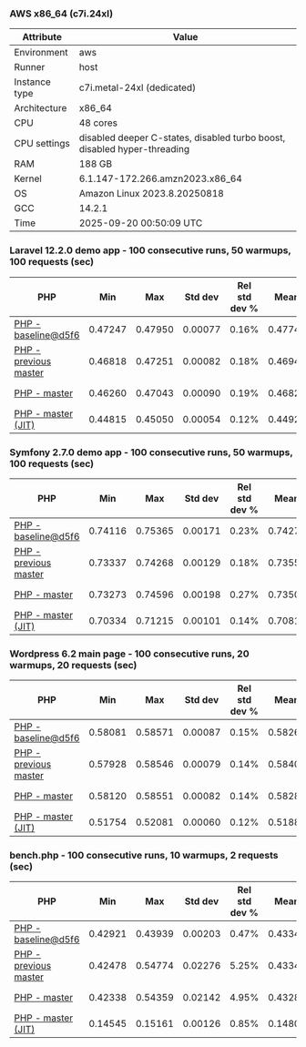### AWS x86_64 (c7i.24xl)

|  Attribute    |     Value      |
|---------------|----------------|
| Environment   |aws|
| Runner        |host|
| Instance type |c7i.metal-24xl (dedicated)|
| Architecture  |x86_64
| CPU           |48 cores|
| CPU settings  |disabled deeper C-states, disabled turbo boost, disabled hyper-threading|
| RAM           |188 GB|
| Kernel        |6.1.147-172.266.amzn2023.x86_64|
| OS            |Amazon Linux 2023.8.20250818|
| GCC           |14.2.1|
| Time          |2025-09-20 00:50:09 UTC|

### Laravel 12.2.0 demo app - 100 consecutive runs, 50 warmups, 100 requests (sec)

|     PHP     |     Min     |     Max     |    Std dev   | Rel std dev % |  Mean  | Mean diff % |   Median   | Median diff % |   Skew  | P-value |  Instr count  |     Memory    |
|-------------|-------------|-------------|--------------|---------------|--------|-------------|------------|---------------|---------|---------|---------------|---------------|
|[PHP - baseline@d5f6](https://github.com/php/php-src/commit/d5f6e56610)|0.47247|0.47950|0.00077|0.16%|0.47742|0.00%|0.47734|0.00%|-2.218|0.999|180947590|43.67 MB|
|[PHP - previous master](https://github.com/php/php-src/commit/c89359164b)|0.46818|0.47251|0.00082|0.18%|0.46942|-1.68%|0.46930|-1.68%|1.624|0.000|176272136|44.30 MB|
|[PHP - master](https://github.com/php/php-src/commit/2b637dfc4e)|0.46260|0.47043|0.00090|0.19%|0.46825|-1.92%|0.46828|-1.90%|-2.150|0.000|176342324|44.30 MB|
|[PHP - master (JIT)](https://github.com/php/php-src/commit/2b637dfc4e)|0.44815|0.45050|0.00054|0.12%|0.44923|-5.90%|0.44927|-5.88%|0.347|0.000|147807169|53.50 MB|

### Symfony 2.7.0 demo app - 100 consecutive runs, 50 warmups, 100 requests (sec)

|     PHP     |     Min     |     Max     |    Std dev   | Rel std dev % |  Mean  | Mean diff % |   Median   | Median diff % |   Skew  | P-value |  Instr count  |     Memory    |
|-------------|-------------|-------------|--------------|---------------|--------|-------------|------------|---------------|---------|---------|---------------|---------------|
|[PHP - baseline@d5f6](https://github.com/php/php-src/commit/d5f6e56610)|0.74116|0.75365|0.00171|0.23%|0.74276|0.00%|0.74249|0.00%|5.017|0.999|291622846|40.27 MB|
|[PHP - previous master](https://github.com/php/php-src/commit/c89359164b)|0.73337|0.74268|0.00129|0.18%|0.73553|-0.97%|0.73535|-0.96%|2.294|0.000|287304430|40.75 MB|
|[PHP - master](https://github.com/php/php-src/commit/2b637dfc4e)|0.73273|0.74596|0.00198|0.27%|0.73509|-1.03%|0.73464|-1.06%|2.876|0.000|287304348|40.74 MB|
|[PHP - master (JIT)](https://github.com/php/php-src/commit/2b637dfc4e)|0.70334|0.71215|0.00101|0.14%|0.70812|-4.66%|0.70809|-4.63%|-0.539|0.000|267644950|47.63 MB|

### Wordpress 6.2 main page - 100 consecutive runs, 20 warmups, 20 requests (sec)

|     PHP     |     Min     |     Max     |    Std dev   | Rel std dev % |  Mean  | Mean diff % |   Median   | Median diff % |   Skew  | P-value |  Instr count  |     Memory    |
|-------------|-------------|-------------|--------------|---------------|--------|-------------|------------|---------------|---------|---------|---------------|---------------|
|[PHP - baseline@d5f6](https://github.com/php/php-src/commit/d5f6e56610)|0.58081|0.58571|0.00087|0.15%|0.58264|0.00%|0.58236|0.00%|0.855|0.999|1123343931|43.79 MB|
|[PHP - previous master](https://github.com/php/php-src/commit/c89359164b)|0.57928|0.58546|0.00079|0.14%|0.58403|0.24%|0.58394|0.27%|-1.976|0.000|1119772160|44.25 MB|
|[PHP - master](https://github.com/php/php-src/commit/2b637dfc4e)|0.58120|0.58551|0.00082|0.14%|0.58287|0.04%|0.58281|0.08%|1.067|0.015|1119781625|44.25 MB|
|[PHP - master (JIT)](https://github.com/php/php-src/commit/2b637dfc4e)|0.51754|0.52081|0.00060|0.12%|0.51880|-10.96%|0.51876|-10.92%|0.318|0.000|865942081|61.61 MB|

### bench.php - 100 consecutive runs, 10 warmups, 2 requests (sec)

|     PHP     |     Min     |     Max     |    Std dev   | Rel std dev % |  Mean  | Mean diff % |   Median   | Median diff % |   Skew  | P-value |  Instr count  |     Memory    |
|-------------|-------------|-------------|--------------|---------------|--------|-------------|------------|---------------|---------|---------|---------------|---------------|
|[PHP - baseline@d5f6](https://github.com/php/php-src/commit/d5f6e56610)|0.42921|0.43939|0.00203|0.47%|0.43343|0.00%|0.43341|0.00%|0.144|0.999|2020638170|26.61 MB|
|[PHP - previous master](https://github.com/php/php-src/commit/c89359164b)|0.42478|0.54774|0.02276|5.25%|0.43341|-0.00%|0.42880|-1.07%|4.710|0.000|2020645047|27.08 MB|
|[PHP - master](https://github.com/php/php-src/commit/2b637dfc4e)|0.42338|0.54359|0.02142|4.95%|0.43286|-0.13%|0.42862|-1.11%|4.719|0.000|2020645028|27.07 MB|
|[PHP - master (JIT)](https://github.com/php/php-src/commit/2b637dfc4e)|0.14545|0.15161|0.00126|0.85%|0.14804|-65.84%|0.14797|-65.86%|0.358|0.000|536613097|27.91 MB|
